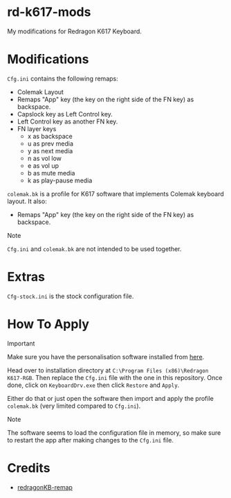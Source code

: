 # rd-k617-mods
My modifications for Redragon K617 Keyboard.

# Modifications
`Cfg.ini` contains the following remaps:
- Colemak Layout
- Remaps "App" key (the key on the right side of the FN key) as backspace.
- Capslock key as Left Control key.
- Left Control key as another FN key.
- FN layer keys
  - x as backspace
  - u as prev media
  - y as next media
  - n as vol low
  - e as vol up
  - b as mute media
  - k as play-pause media

`colemak.bk` is a profile for K617 software that implements Colemak keyboard layout. It also:
- Remaps "App" key (the key on the right side of the FN key) as backspace.

> [!NOTE]
> `Cfg.ini` and `colemak.bk` are not intended to be used together.
# Extras
`Cfg-stock.ini` is the stock configuration file.

# How To Apply
> [!IMPORTANT]
> Make sure you have the personalisation software installed from [here](https://cdn.shopify.com/s/files/1/2695/9506/files/Redragon_K617-RGB_Setup.exe?v=1658806701).

Head over to installation directory at `C:\Program Files (x86)\Redragon K617-RGB`. Then replace the `Cfg.ini` file with the one in this repository. Once done, click on `KeyboardDrv.exe` then click `Restore` and `Apply`. 

Either do that or just open the software then import and apply the profile `colemak.bk` (very limited compared to `Cfg.ini`).

> [!NOTE]
> The software seems to load the configuration file in memory, so make sure to restart the app after making changes to the `Cfg.ini` file.

# Credits
- [redragonKB-remap](https://github.com/octenite/redragonKB-remap/)
